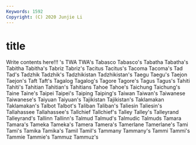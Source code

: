 ```yaml
---
Keywords: 1592
Copyright: (C) 2020 Junjie Li
---
```


# title

Write contents here!!!
's 
TWA 
TWA's 
Tabasco 
Tabasco's 
Tabatha 
Tabatha's 
Tabitha 
Tabitha's 
Tabriz
Tabriz's 
Tacitus 
Tacitus's 
Tacoma 
Tacoma's 
Tad 
Tad's 
Tadzhik 
Tadzhik's 
Tadzhikistan
Tadzhikistan's 
Taegu 
Taegu's 
Taejon 
Taejon's 
Taft 
Taft's 
Tagalog 
Tagalog's 
Tagore
Tagore's 
Tagus 
Tagus's 
Tahiti 
Tahiti's 
Tahitian 
Tahitian's 
Tahitians 
Tahoe 
Tahoe's
Taichung 
Taichung's 
Taine 
Taine's 
Taipei 
Taipei's 
Taiping 
Taiping's 
Taiwan 
Taiwan's
Taiwanese 
Taiwanese's 
Taiyuan 
Taiyuan's 
Tajikistan 
Tajikistan's 
Taklamakan 
Taklamakan's 
Talbot 
Talbot's
Taliban 
Taliban's 
Taliesin 
Taliesin's 
Tallahassee 
Tallahassee's 
Tallchief 
Tallchief's 
Talley 
Talley's
Talleyrand 
Talleyrand's 
Tallinn 
Tallinn's 
Talmud 
Talmud's 
Talmudic 
Talmuds 
Tamara 
Tamara's
Tameka 
Tameka's 
Tamera 
Tamera's 
Tamerlane 
Tamerlane's 
Tami 
Tami's 
Tamika 
Tamika's
Tamil 
Tamil's 
Tammany 
Tammany's 
Tammi 
Tammi's 
Tammie 
Tammie's 
Tammuz 
Tammuz's
